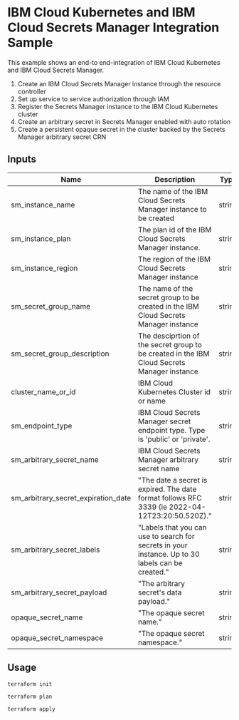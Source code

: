 # IBM Cloud Kubernetes and IBM Cloud Secrets Manager Integration Sample

This example shows an end-to end-integration of IBM Cloud Kubernetes and IBM Cloud Secrets Manager.

1. Create an IBM Cloud Secrets Manager instance through the resource controller
2. Set up service to service authorization through IAM
3. Register the Secrets Manager instance to the IBM Cloud Kubernetes cluster
4. Create an arbitrary secret in Secrets Manager enabled with auto rotation
5. Create a persistent opaque secret in the cluster backed by the Secrets Manager arbitrary secret CRN


<!-- BEGINNING OF PRE-COMMIT-TERRAFORM DOCS HOOK -->
## Inputs

| Name          | Description                                           | Type   | Default        | Required |
|---------------|-------------------------------------------------------|--------|----------------|----------|
| sm_instance_name      | The name of the IBM Cloud Secrets Manager instance to be created                            | string | n/a            | yes      |
| sm_instance_plan   | The plan id of the IBM Cloud Secrets Manager instance.               | string | n/a            | yes      |
| sm_instance_region    | The region of the IBM Cloud Secrets Manager instance      | string | trial            | no      |
| sm_secret_group_name     | The name of the secret group to be created in the IBM Cloud Secrets Manager instance          | string | n/a | yes       |
| sm_secret_group_description     | The desciprtion of the secret group to be created in the IBM Cloud Secrets Manager instance          | string | n/a | no       |
| cluster_name_or_id     | IBM Cloud Kubernetes Cluster id or name          | string | n/a | yes       |
| sm_endpoint_type     | IBM Cloud Secrets Manager secret endpoint type. Type is 'public' or 'private'.          | string | public | no       |
| sm_arbitrary_secret_name     | IBM Cloud Secrets Manager arbitrary secret name          | string | n/a | yes       |
| sm_arbitrary_secret_expiration_date     | "The date a secret is expired. The date format follows RFC 3339 (ie 2022-04-12T23:20:50.520Z)."          | string | n/a | yes       |
| sm_arbitrary_secret_labels     | "Labels that you can use to search for secrets in your instance. Up to 30 labels can be created."          | string | ["dev", "stage] | no       |
| sm_arbitrary_secret_payload     | "The arbitrary secret's data payload."          | string | ibm-cert-store | no       |
| opaque_secret_name     | "The opaque secret name."          | string | n/a | no       |
| opaque_secret_namespace     | "The opaque secret namespace."          | string | default | no       |

<!-- END OF PRE-COMMIT-TERRAFORM DOCS HOOK -->


## Usage
```
terraform init

terraform plan

terraform apply
```
